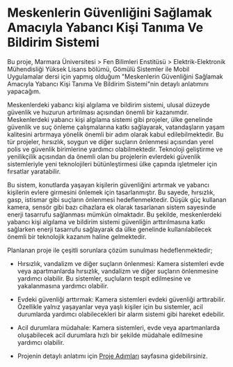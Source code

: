# Meskenlerin Güvenliğini Sağlamak Amacıyla Yabancı Kişi Tanıma Ve Bildirim Sistemi
Bu proje, Marmara Üniversitesi > Fen Bilimleri Enstitüsü > Elektrik-Elektronik Mühendisliği Yüksek Lisans bölümü, Gömülü Sistemler ile Mobil Uygulamalar dersi için yapmış olduğum "Meskenlerin Güvenliğini Sağlamak Amacıyla Yabancı Kişi Tanıma Ve Bildirim Sistemi"nin detaylı anlatımını yapacağım.

Meskenlerdeki yabancı kişi algılama ve bildirim sistemi, ulusal düzeyde güvenlik ve huzurun artırılması açısından önemli bir kazanımdır. Meskenlerdeki yabancı kişi algılama sistemi gibi projeler, ülke genelinde güvenlik ve suç önleme çalışmalarına katkı sağlayarak, vatandaşların yaşam kalitesini artırmaya yönelik önemli bir adım olarak kabul edilebilmektedir. Bu tür projeler, hırsızlık, soygun ve diğer suçların önlenmesi açısından yerel polis ve güvenlik birimlerine yardımcı olabilmektedir. Teknoloji geliştirme ve yenilikçilik açısından da önemli olan bu projelerin evlerdeki güvenlik sistemleriyle yeni teknolojileri bütünleştirmesi ülke çapında işletmeler için fırsatlar yaratabilir.

Bu sistem, konutlarda yaşayan kişilerin güvenliğini artırmak ve yabancı kişilerin evlere girmesini önlemek için tasarlanmıştır. Bu sayede, hırsızlık, gasp, istismar gibi suçların önlenmesi hedeflenmektedir. Düşük güç kullanan kamera, sensör gibi bazı cihazlara ek olarak tasarlanan sistem sayesinde enerji tasarrufu sağlanması mümkün olmaktadır. Bu şekilde, meskenlerdeki yabancı kişi algılama ve bildirim sistemi güvenliğin arttırılmasına katkı sağlarken enerji tasarrufu sağlayarak da ülke genelinde kullanılabilecek önemli bir teknolojik kazanım haline gelmektedir.

Planlanan proje ile çeşitli sorunlara çözüm sunulması hedeflenmektedir;
*	Hırsızlık, vandalizm ve diğer suçların önlenmesi: Kamera sistemleri evde veya apartmanlarda hırsızlık, vandalizm ve diğer suçların önlenmesine yardımcı olabilir. Bu sistemler, suçluların tespit edilmesine ve yakalanmasına yardımcı olabilir.
*	Evdeki güvenliği arttırmak: Kamera sistemleri evdeki güvenliği arttırabilir. Özellikle yalnız yaşayanlar veya yaşlı kişiler için bu sistemler, acil durumlarda yardımcı olabilecekleri bir alarm sistemi gibi hareket edebilir.
*	Acil durumlara müdahale: Kamera sistemleri, evde veya apartmanlarda oluşabilecek acil durumlara hızlı bir şekilde müdahale edilmesine yardımcı olabilir.

*	Projenin detaylı anlatımı için [Proje Adımları](https://github.com/myssahin/Foreign-Notification-System/wiki) sayfasına gidebilirsiniz.
